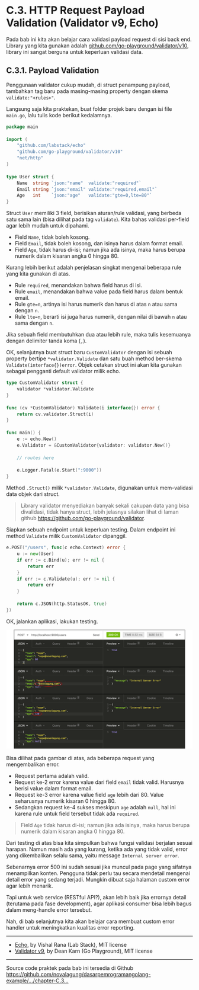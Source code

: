 # C.3. HTTP Request Payload Validation (Validator v9, Echo)

Pada bab ini kita akan belajar cara validasi payload request di sisi back end. Library yang kita gunakan adalah [github.com/go-playground/validator/v10](https://github.com/go-playground/validator), library ini sangat berguna untuk keperluan validasi data.

## C.3.1. Payload Validation

Penggunaan validator cukup mudah, di struct penampung payload, tambahkan tag baru pada masing-masing property dengan skema `validate:"<rules>"`.

Langsung saja kita praktekan, buat folder projek baru dengan isi file `main.go`, lalu tulis kode berikut kedalamnya.

```go
package main

import (
    "github.com/labstack/echo"
    "github.com/go-playground/validator/v10"
    "net/http"
)

type User struct {
    Name  string `json:"name"  validate:"required"`
    Email string `json:"email" validate:"required,email"`
    Age   int    `json:"age"   validate:"gte=0,lte=80"`
}
```

Struct `User` memiliki 3 field, berisikan aturan/rule validasi, yang berbeda satu sama lain (bisa dilihat pada tag `validate`). Kita bahas validasi per-field agar lebih mudah untuk dipahami.

 - Field `Name`, tidak boleh kosong.
 - Field `Email`, tidak boleh kosong, dan isinya harus dalam format email.
 - Field `Age`, tidak harus di-isi; namun jika ada isinya, maka harus berupa numerik dalam kisaran angka 0 hingga 80.

Kurang lebih berikut adalah penjelasan singkat mengenai beberapa rule yang kita gunakan di atas.

 - Rule `required`, menandakan bahwa field harus di isi.
 - Rule `email`, menandakan bahwa value pada field harus dalam bentuk email.
 - Rule `gte=n`, artinya isi harus numerik dan harus di atas `n` atau sama dengan `n`.
 - Rule `lte=n`, berarti isi juga harus numerik, dengan nilai di bawah `n` atau sama dengan `n`.

Jika sebuah field membutuhkan dua atau lebih rule, maka tulis kesemuanya dengan delimiter tanda koma (`,`).

OK, selanjutnya buat struct baru `CustomValidator` dengan isi sebuah property bertipe `*validator.Validate` dan satu buah method ber-skema `Validate(interface{})error`. Objek cetakan struct ini akan kita gunakan sebagai pengganti default validator milik echo.

```go
type CustomValidator struct {
    validator *validator.Validate
}

func (cv *CustomValidator) Validate(i interface{}) error {
    return cv.validator.Struct(i)
}

func main() {
    e := echo.New()
    e.Validator = &CustomValidator{validator: validator.New()}

    // routes here

    e.Logger.Fatal(e.Start(":9000"))
}
```

Method `.Struct()` milik `*validator.Validate`, digunakan untuk mem-validasi data objek dari struct. 

> Library validator menyediakan banyak sekali cakupan data yang bisa divalidasi, tidak hanya struct, lebih jelasnya silakan lihat di laman github https://github.com/go-playground/validator.

Siapkan sebuah endpoint untuk keperluan testing. Dalam endpoint ini method `Validate` milik `CustomValidator` dipanggil.

```go
e.POST("/users", func(c echo.Context) error {
    u := new(User)
    if err := c.Bind(u); err != nil {
        return err
    }
    if err := c.Validate(u); err != nil {
        return err
    }

    return c.JSON(http.StatusOK, true)
})
```

OK, jalankan aplikasi, lakukan testing.

![Validation](images/C.3_1_validation.png)

Bisa dilihat pada gambar di atas, ada beberapa request yang mengembalikan error.

 - Request pertama adalah valid.
 - Request ke-2 error karena value dari field `email` tidak valid. Harusnya berisi value dalam format email.
 - Request ke-3 error karena value field `age` lebih dari 80. Value seharusnya numerik kisaran 0 hingga 80.
 - Sedangkan request ke-4 sukses meskipun `age` adalah `null`, hal ini karena rule untuk field tersebut tidak ada `required`.

> Field `Age` tidak harus di-isi; namun jika ada isinya, maka harus berupa numerik dalam kisaran angka 0 hingga 80.

Dari testing di atas bisa kita simpulkan bahwa fungsi validasi berjalan sesuai harapan. Namun masih ada yang kurang, ketika ada yang tidak valid, error yang dikembalikan selalu sama, yaitu message `Internal server error`. 

Sebenarnya error 500 ini sudah sesuai jika muncul pada page yang sifatnya menampilkan konten. Pengguna tidak perlu tau secara mendetail mengenai detail error yang sedang terjadi. Mungkin dibuat saja halaman custom error agar lebih menarik.

Tapi untuk web service (RESTful API?), akan lebih baik jika errornya detail (terutama pada fase development), agar aplikasi consumer bisa lebih bagus dalam meng-handle error tersebut.

Nah, di bab selanjutnya kita akan belajar cara membuat custom error handler untuk meningkatkan kualitas error reporting.

---

 - [Echo](https://github.com/labstack/echo), by Vishal Rana (Lab Stack), MIT license
 - [Validator v9](https://github.com/go-playground/validator/tree/v9), by Dean Karn (Go Playground), MIT license

---

<div class="source-code-link">
    <div class="source-code-link-message">Source code praktek pada bab ini tersedia di Github</div>
    <a href="https://github.com/novalagung/dasarpemrogramangolang-example/tree/master/chapter-C.3-http-request-payload-validation">https://github.com/novalagung/dasarpemrogramangolang-example/.../chapter-C.3...</a>
</div>
